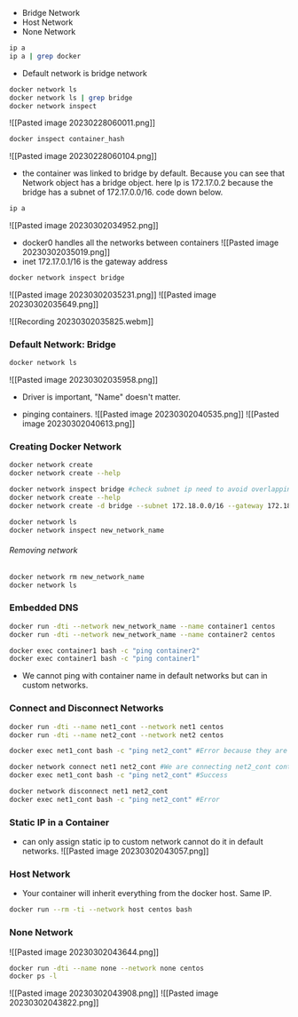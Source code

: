 - Bridge Network
- Host Network
- None Network

```bash
ip a
ip a | grep docker
```
- Default network is bridge network
```bash
docker network ls
docker network ls | grep bridge
docker network inspect

```
![[Pasted image 20230228060011.png]]
```bash 
docker inspect container_hash
```
![[Pasted image 20230228060104.png]]
- the container was linked to bridge by default. Because you can see that Network object has a bridge object. here Ip is 172.17.0.2 because the bridge has a subnet of 172.17.0.0/16. code down below.
```bash
ip a
```
![[Pasted image 20230302034952.png]]
- docker0 handles all the networks between containers
![[Pasted image 20230302035019.png]]
- inet 172.17.0.1/16 is the gateway address

```bash
docker network inspect bridge
```
![[Pasted image 20230302035231.png]]
![[Pasted image 20230302035649.png]]

![[Recording 20230302035825.webm]]

### Default Network: Bridge

```bash 
docker network ls
```
![[Pasted image 20230302035958.png]]
- Driver is important, "Name" doesn't matter.

- pinging containers.
![[Pasted image 20230302040535.png]]
![[Pasted image 20230302040613.png]]

### Creating Docker Network

```bash
docker network create
docker network create --help
```

```bash
docker network inspect bridge #check subnet ip need to avoid overlapping
docker network create --help
docker network create -d bridge --subnet 172.18.0.0/16 --gateway 172.18.0.1 new_network_name

docker network ls
docker network inspect new_network_name
```

###### Removing network

```bash
docker network rm new_network_name
docker network ls
```

### Embedded DNS

```bash
docker run -dti --network new_network_name --name container1 centos
docker run -dti --network new_network_name --name container2 centos

docker exec container1 bash -c "ping container2"
docker exec container1 bash -c "ping container1"
```

- We cannot ping with container name in default networks but can in custom networks.

### Connect and Disconnect Networks

```bash
docker run -dti --name net1_cont --network net1 centos
docker run -dti --name net2_cont --network net2 centos

docker exec net1_cont bash -c "ping net2_cont" #Error because they are in different networks.

docker network connect net1 net2_cont #We are connecting net2_cont container to network net1
docker exec net1_cont bash -c "ping net2_cont" #Success

docker network disconnect net1 net2_cont
docker exec net1_cont bash -c "ping net2_cont" #Error
```

### Static IP in a Container

- can only assign static ip to custom network cannot do it in default networks.
![[Pasted image 20230302043057.png]]

### Host Network

- Your container will inherit everything from the docker host. Same IP.

```bash
docker run --rm -ti --network host centos bash
```

### None Network

![[Pasted image 20230302043644.png]]

```bash
docker run -dti --name none --network none centos
docker ps -l
```

![[Pasted image 20230302043908.png]]
![[Pasted image 20230302043822.png]]
